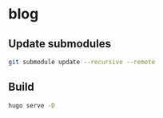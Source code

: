 # blog

## Update submodules

```bash
git submodule update --recursive --remote
```

## Build

```bash
hugo serve -D
```
